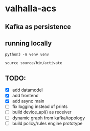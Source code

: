 # valhalla-acs


## Kafka as persistence

## running locally
```python3 -m venv venv```

```source source/bin/activate```


## TODO:

- [x] add datamodel
- [x] add frontend
- [x] add async main
- [ ] fix logging instead of prints
- [ ] build device_api() as receiver
- [ ] dynamic graph from kafka/topology
- [ ] build policy/rules engine prototype
